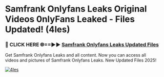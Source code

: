 # Samfrank Onlyfans Leaks Original Videos 0nlyFans Leaked - Files Updated! (4les)

<h3>🔴 CLICK HERE 🌐==►► <a href="https://tinyurl.com/x26r9saj" rel="nofollow">Samfrank Onlyfans Leaks Updated Files</a></h3>

Get Samfrank Onlyfans Leaks and all content. Now you can access all videos and pictures of Samfrank Onlyfans Leaks. New Updated Files 2025!

[![4les](https://i.imgur.com/LkgZPqh.gif)](https://tinyurl.com/x26r9saj)
